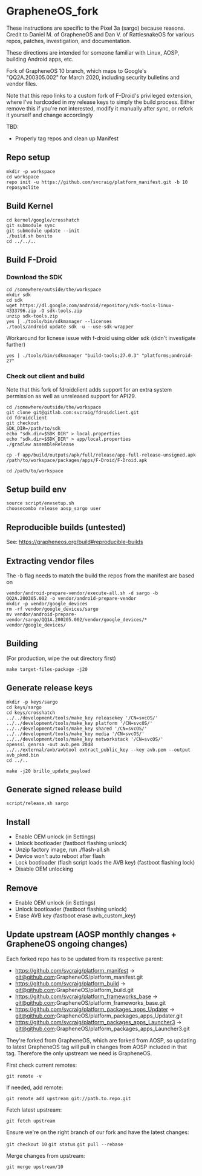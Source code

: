 # GrapheneOS_fork

These instructions are specific to the Pixel 3a (sargo) because reasons. Credit to Daniel M. of GrapheneOS and Dan V. of RattlesnakeOS for various repos, patches, investigation, and documentation.

These directions are intended for someone familiar with Linux, AOSP, building Android apps, etc.

Fork of GrapheneOS 10 branch, which maps to Google's "QQ2A.200305.002" for March 2020, including security bulletins and vendor files.

Note that this repo links to a custom fork of F-Droid's privileged extension, where I've hardcoded in my release keys to simply the build process. Either remove this if you're not interested, modify it manually after sync, or refork it yourself and change accordingly

TBD:
- Properly tag repos and clean up Manifest

## Repo setup

```
mkdir -p workspace
cd workspace
repo init -u https://github.com/svcraig/platform_manifest.git -b 10
reposynclite
```

## Build Kernel

```
cd kernel/google/crosshatch
git submodule sync
git submodule update --init
./build.sh bonito
cd ../../..
```

## Build F-Droid

### Download the SDK

```
cd /somewhere/outside/the/workspace
mkdir sdk
cd sdk
wget https://dl.google.com/android/repository/sdk-tools-linux-4333796.zip -O sdk-tools.zip
unzip sdk-tools.zip
yes | ./tools/bin/sdkmanager --licenses
./tools/android update sdk -u --use-sdk-wrapper
```

Workaround for licnese issue with f-droid using older sdk (didn't investigate further)

`yes | ./tools/bin/sdkmanager "build-tools;27.0.3" "platforms;android-27"`

### Check out client and build

Note that this fork of fdroidclient adds support for an extra system permission as well as unreleased support for API29.

```
cd /somewhere/outside/the/workspace
git clone git@gitlab.com:svcraig/fdroidclient.git
cd fdroidclient
git checkout
SDK_DIR=/path/to/sdk
echo "sdk.dir=$SDK_DIR" > local.properties
echo "sdk.dir=$SDK_DIR" > app/local.properties
./gradlew assembleRelease

cp -f app/build/outputs/apk/full/release/app-full-release-unsigned.apk /path/to/workspace/packages/apps/F-Droid/F-Droid.apk

cd /path/to/workspace
```

## Setup build env

```
source script/envsetup.sh
choosecombo release aosp_sargo user
```

## Reproducible builds (untested)

See: https://grapheneos.org/build#reproducible-builds

## Extracting vendor files

The -b flag needs to match the build the repos from the manifest are based on

```
vendor/android-prepare-vendor/execute-all.sh -d sargo -b QQ2A.200305.002 -o vendor/android-prepare-vendor
mkdir -p vendor/google_devices
rm -rf vendor/google_devices/sargo
mv vendor/android-prepare-vendor/sargo/QQ1A.200205.002/vendor/google_devices/* vendor/google_devices/
```

## Building

(For production, wipe the out directory first)

`make target-files-package -j20`

## Generate release keys

```
mkdir -p keys/sargo
cd keys/sargo
cd keys/crosshatch
../../development/tools/make_key releasekey '/CN=svcOS/'
../../development/tools/make_key platform '/CN=svcOS/'
../../development/tools/make_key shared '/CN=svcOS/'
../../development/tools/make_key media '/CN=svcOS/'
../../development/tools/make_key networkstack '/CN=svcOS/'
openssl genrsa -out avb.pem 2048
../../external/avb/avbtool extract_public_key --key avb.pem --output avb_pkmd.bin
cd ../..

make -j20 brillo_update_payload
```

## Generate signed release build

`script/release.sh sargo`

## Install

- Enable OEM unlock (in Settings)
- Unlock bootloader (fastboot flashing unlock)
- Unzip factory image, run ./flash-all.sh
- Device won't auto reboot after flash
- Lock bootloader (flash script loads the AVB key) (fastboot flashing lock)
- Disable OEM unlocking

## Remove

- Enable OEM unlock (in Settings)
- Unlock bootloader (fastboot flashing unlock)
- Erase AVB key (fastboot erase avb_custom_key)

## Update upstream (AOSP monthly changes + GrapheneOS ongoing changes)

Each forked repo has to be updated from its respective parent:

- https://github.com/svcraig/platform_manifest -> git@github.com:GrapheneOS/platform_manifest.git
- https://github.com/svcraig/platform_build -> git@github.com:GrapheneOS/platform_build.git
- https://github.com/svcraig/platform_frameworks_base -> git@github.com:GrapheneOS/platform_frameworks_base.git
- https://github.com/svcraig/platform_packages_apps_Updater -> git@github.com:GrapheneOS/platform_packages_apps_Updater.git
- https://github.com/svcraig/platform_packages_apps_Launcher3 -> git@github.com:GrapheneOS/platform_packages_apps_Launcher3.git

They're forked from GrapheneOS, which are forked from AOSP, so updating to latest GrapheneOS tag will pull in changes from AOSP included in that tag. Therefore the only upstream we need is GrapheneOS.

First check current remotes:

`git remote -v`

If needed, add remote:

`git remote add upstream git://path.to.repo.git`

Fetch latest upstream:

`git fetch upstream`

Ensure we're on the right branch of our fork and have the latest changes:

`git checkout 10`
`git status`
`git pull --rebase`

Merge changes from upstream:

`git merge upstream/10`
